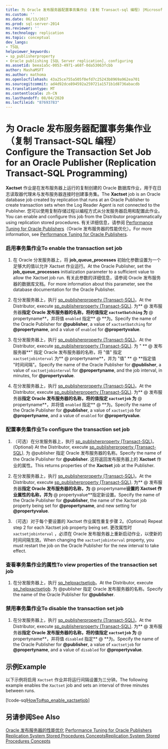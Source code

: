 ```yaml
---
title: 为 Oracle 发布服务器配置事务集作业 (复制 Transact-sql 编程) |Microsoft Docs
ms.custom: ''
ms.date: 06/13/2017
ms.prod: sql-server-2014
ms.reviewer: ''
ms.technology: replication
ms.topic: conceptual
dev_langs:
- TSQL
helpviewer_keywords:
- sp_publisherproperty
- Oracle publishing [SQL Server replication], configuring
ms.assetid: beea1a5c-0053-4971-a68f-0da53063fcbb
author: MashaMSFT
ms.author: mathoma
ms.openlocfilehash: 43a25ce755a505f0efd7c25243b8969a962ea701
ms.sourcegitcommit: ad4d92dce894592a259721a1571b1d8736abacdb
ms.translationtype: MT
ms.contentlocale: zh-CN
ms.lasthandoff: 08/04/2020
ms.locfileid: "87693783"
---
```

# <a name="configure-the-transaction-set-job-for-an-oracle-publisher-replication-transact-sql-programming"></a><span data-ttu-id="cd645-102">为 Oracle 发布服务器配置事务集作业（复制 Transact-SQL 编程）</span><span class="sxs-lookup"><span data-stu-id="cd645-102">Configure the Transaction Set Job for an Oracle Publisher (Replication Transact-SQL Programming)</span></span>
  <span data-ttu-id="cd645-103">**Xactset** 作业是在发布服务器上运行的复制创建的 Oracle 数据库作业，用于在日志读取器代理未与发布服务器连接时创建事务集。</span><span class="sxs-lookup"><span data-stu-id="cd645-103">The **Xactset** job is an Oracle database job created by replication that runs at an Oracle Publisher to create transaction sets when the Log Reader Agent is not connected to the Publisher.</span></span> <span data-ttu-id="cd645-104">您可以使用复制存储过程以编程方式从分发服务器启用和配置此作业。</span><span class="sxs-lookup"><span data-stu-id="cd645-104">You can enable and configure this job from the Distributor programmatically using replication stored procedures.</span></span> <span data-ttu-id="cd645-105">有关详细信息，请参阅 [Performance Tuning for Oracle Publishers](../non-sql/performance-tuning-for-oracle-publishers.md)（Oracle 发布服务器的性能优化）。</span><span class="sxs-lookup"><span data-stu-id="cd645-105">For more information, see [Performance Tuning for Oracle Publishers](../non-sql/performance-tuning-for-oracle-publishers.md).</span></span>  
  
### <a name="to-enable-the-transaction-set-job"></a><span data-ttu-id="cd645-106">启用事务集作业</span><span class="sxs-lookup"><span data-stu-id="cd645-106">To enable the transaction set job</span></span>  
  
1.  <span data-ttu-id="cd645-107">在 Oracle 分发服务器上，将 **job_queue_processes** 初始化参数设置为一个足够大的值以允许 Xactset 作业运行。</span><span class="sxs-lookup"><span data-stu-id="cd645-107">At the Oracle Publisher, set the **job_queue_processes** initialization parameter to a sufficient value to allow the Xactset job run.</span></span> <span data-ttu-id="cd645-108">有关此参数的详细信息，请参阅 Oracle 发布服务器的数据库文档。</span><span class="sxs-lookup"><span data-stu-id="cd645-108">For more information about this parameter, see the database documentation for the Oracle Publisher.</span></span>  
  
2.  <span data-ttu-id="cd645-109">在分发服务器上，执行 [sp_publisherproperty (Transact-SQL)](/sql/relational-databases/system-stored-procedures/sp-publisherproperty-transact-sql)。</span><span class="sxs-lookup"><span data-stu-id="cd645-109">At the Distributor, execute [sp_publisherproperty &#40;Transact-SQL&#41;](/sql/relational-databases/system-stored-procedures/sp-publisherproperty-transact-sql).</span></span> <span data-ttu-id="cd645-110">为\*\* \@ 发布服务器**指定 Oracle 发布服务器的名称，将的值指定 `xactsetbatching` 为** \@ propertyname**，并将值 `enabled` 指定** \@ \*\*为。</span><span class="sxs-lookup"><span data-stu-id="cd645-110">Specify the name of the Oracle Publisher for **\@publisher**, a value of `xactsetbatching` for **\@propertyname**, and a value of `enabled` for **\@propertyvalue**.</span></span>  
  
3.  <span data-ttu-id="cd645-111">在分发服务器上，执行 [sp_publisherproperty (Transact-SQL)](/sql/relational-databases/system-stored-procedures/sp-publisherproperty-transact-sql)。</span><span class="sxs-lookup"><span data-stu-id="cd645-111">At the Distributor, execute [sp_publisherproperty &#40;Transact-SQL&#41;](/sql/relational-databases/system-stored-procedures/sp-publisherproperty-transact-sql).</span></span> <span data-ttu-id="cd645-112">为 " \*\* \@ 发布服务器**" 指定 Oracle 发布服务器的名称，将 "值" 指定 `xactsetjobinterval` 为** \@ propertyname\*\*，并为 "值" \*\* \@ \*\*指定值 "时间间隔"。</span><span class="sxs-lookup"><span data-stu-id="cd645-112">Specify the name of the Oracle Publisher for **\@publisher**, a value of `xactsetjobinterval` for **\@propertyname**, and the job interval, in minutes, for **\@propertyvalue**.</span></span>  
  
4.  <span data-ttu-id="cd645-113">在分发服务器上，执行 [sp_publisherproperty (Transact-SQL)](/sql/relational-databases/system-stored-procedures/sp-publisherproperty-transact-sql)。</span><span class="sxs-lookup"><span data-stu-id="cd645-113">At the Distributor, execute [sp_publisherproperty &#40;Transact-SQL&#41;](/sql/relational-databases/system-stored-procedures/sp-publisherproperty-transact-sql).</span></span> <span data-ttu-id="cd645-114">为\*\* \@ 发布服务器**指定 Oracle 发布服务器的名称，将的值指定 `xactsetjob` 为** \@ propertyname**，并将值 `enabled` 指定** \@ \*\*为。</span><span class="sxs-lookup"><span data-stu-id="cd645-114">Specify the name of the Oracle Publisher for **\@publisher**, a value of `xactsetjob` for **\@propertyname**, and a value of `enabled` for **\@propertyvalue**.</span></span>  
  
### <a name="to-configure-the-transaction-set-job"></a><span data-ttu-id="cd645-115">配置事务集作业</span><span class="sxs-lookup"><span data-stu-id="cd645-115">To configure the transaction set job</span></span>  
  
1.  <span data-ttu-id="cd645-116">（可选）在分发服务器上，执行 [sp_publisherproperty (Transact-SQL)](/sql/relational-databases/system-stored-procedures/sp-publisherproperty-transact-sql)。</span><span class="sxs-lookup"><span data-stu-id="cd645-116">(Optional) At the Distributor, execute [sp_publisherproperty &#40;Transact-SQL&#41;](/sql/relational-databases/system-stored-procedures/sp-publisherproperty-transact-sql).</span></span> <span data-ttu-id="cd645-117">为 \@publisher 指定 Oracle 发布服务器的名称。</span><span class="sxs-lookup"><span data-stu-id="cd645-117">Specify the name of the Oracle Publisher for **\@publisher**.</span></span> <span data-ttu-id="cd645-118">这将返回发布服务器上的 **Xactset** 作业的属性。</span><span class="sxs-lookup"><span data-stu-id="cd645-118">This returns properties of the **Xactset** job at the Publisher.</span></span>  
  
2.  <span data-ttu-id="cd645-119">在分发服务器上，执行 [sp_publisherproperty (Transact-SQL)](/sql/relational-databases/system-stored-procedures/sp-publisherproperty-transact-sql)。</span><span class="sxs-lookup"><span data-stu-id="cd645-119">At the Distributor, execute [sp_publisherproperty &#40;Transact-SQL&#41;](/sql/relational-databases/system-stored-procedures/sp-publisherproperty-transact-sql).</span></span> <span data-ttu-id="cd645-120">为\*\* \@ 发布服务器**指定 Oracle 发布服务器的名称，为** \@ propertyname**设置的 Xactset 作业属性的名称，并为** \@ propertyvalue\*\*指定新设置。</span><span class="sxs-lookup"><span data-stu-id="cd645-120">Specify the name of the Oracle Publisher for **\@publisher**, the name of the Xactset job property being set for **\@propertyname**, and new setting for **\@propertyvalue**.</span></span>  
  
3.  <span data-ttu-id="cd645-121">（可选）对于每个要设置的 Xactset 作业属性重复步骤 2。</span><span class="sxs-lookup"><span data-stu-id="cd645-121">(Optional) Repeat step 2 for each Xactset job property being set.</span></span> <span data-ttu-id="cd645-122">更改属性时 `xactsetjobinterval` ，必须在 Oracle 发布服务器上重新启动作业，以使新的时间间隔生效。</span><span class="sxs-lookup"><span data-stu-id="cd645-122">When changing the `xactsetjobinterval` property, you must restart the job on the Oracle Publisher for the new interval to take effect.</span></span>  
  
### <a name="to-view-properties-of-the-transaction-set-job"></a><span data-ttu-id="cd645-123">查看事务集作业的属性</span><span class="sxs-lookup"><span data-stu-id="cd645-123">To view properties of the transaction set job</span></span>  
  
1.  <span data-ttu-id="cd645-124">在分发服务器上，执行 [sp_helpxactsetjob](/sql/relational-databases/system-stored-procedures/sp-helpxactsetjob-transact-sql)。</span><span class="sxs-lookup"><span data-stu-id="cd645-124">At the Distributor, execute [sp_helpxactsetjob](/sql/relational-databases/system-stored-procedures/sp-helpxactsetjob-transact-sql).</span></span> <span data-ttu-id="cd645-125">为 \@publisher 指定 Oracle 发布服务器的名称。</span><span class="sxs-lookup"><span data-stu-id="cd645-125">Specify the name of the Oracle Publisher for **\@publisher**.</span></span>  
  
### <a name="to-disable-the-transaction-set-job"></a><span data-ttu-id="cd645-126">禁用事务集作业</span><span class="sxs-lookup"><span data-stu-id="cd645-126">To disable the transaction set job</span></span>  
  
1.  <span data-ttu-id="cd645-127">在分发服务器上，执行 [sp_publisherproperty (Transact-SQL)](/sql/relational-databases/system-stored-procedures/sp-publisherproperty-transact-sql)。</span><span class="sxs-lookup"><span data-stu-id="cd645-127">At the Distributor, execute [sp_publisherproperty &#40;Transact-SQL&#41;](/sql/relational-databases/system-stored-procedures/sp-publisherproperty-transact-sql).</span></span> <span data-ttu-id="cd645-128">为\*\* \@ 发布服务器**指定 Oracle 发布服务器的名称，将的值指定 `xactsetjob` 为** \@ propertyname**，并将值 `disabled` 指定** \@ \*\*为。</span><span class="sxs-lookup"><span data-stu-id="cd645-128">Specify the name of the Oracle Publisher for **\@publisher**, a value of `xactsetjob` for **\@propertyname**, and a value of `disabled` for **\@propertyvalue**.</span></span>  
  
## <a name="example"></a><span data-ttu-id="cd645-129">示例</span><span class="sxs-lookup"><span data-stu-id="cd645-129">Example</span></span>  
 <span data-ttu-id="cd645-130">以下示例将启用 `Xactset` 作业并将运行间隔设置为三分钟。</span><span class="sxs-lookup"><span data-stu-id="cd645-130">The following example enables the `Xactset` job and sets an interval of three minutes between runs.</span></span>  
  
 [!code-sql[HowTo#sp_enable_xactsetjob](../../../snippets/tsql/SQL15/replication/howto/tsql/enablexactsetjob.sql#sp_enable_xactsetjob)]  
  
## <a name="see-also"></a><span data-ttu-id="cd645-131">另请参阅</span><span class="sxs-lookup"><span data-stu-id="cd645-131">See Also</span></span>  
 <span data-ttu-id="cd645-132">[Oracle 发布服务器的性能优化](../non-sql/performance-tuning-for-oracle-publishers.md) </span><span class="sxs-lookup"><span data-stu-id="cd645-132">[Performance Tuning for Oracle Publishers](../non-sql/performance-tuning-for-oracle-publishers.md) </span></span>  
 [<span data-ttu-id="cd645-133">Replication System Stored Procedures Concepts</span><span class="sxs-lookup"><span data-stu-id="cd645-133">Replication System Stored Procedures Concepts</span></span>](../concepts/replication-system-stored-procedures-concepts.md)  
  
  
